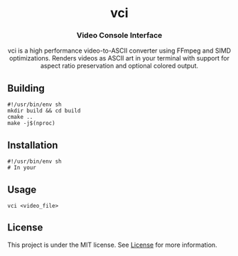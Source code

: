 <div align="center">

vci
====

### Video Console Interface

vci is a high performance video-to-ASCII converter using FFmpeg and SIMD optimizations.
Renders videos as ASCII art in your terminal with support for aspect ratio preservation
and optional colored output.

</div>

## Building

```shell
#!/usr/bin/env sh
mkdir build && cd build
cmake ..
make -j$(nproc)
```

## Installation

```shell
#!/usr/bin/env sh
# In your
```

## Usage

```shell
vci <video_file>
```

## License

This project is under the MIT license. See [License](LICENSE.txt) for more information.